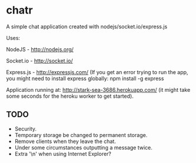 chatr
=====

A simple chat application created with nodejs/socket.io/express.js


Uses:

NodeJS - http://nodejs.org/

Socket.io - http://socket.io/

Express.js - http://expressjs.com/ (If you get an error trying to run the app, you might need to install
express globally: npm install -g express


Application running at: http://stark-sea-3686.herokuapp.com/ (it might take some seconds for the heroku worker to get started).


TODO
----

- Security.
- Temporary storage be changed to permanent storage.
- Remove clients when they leave the chat.
- Under some circumstances outputting a message twice.
- Extra '\n' when using Internet Explorer?